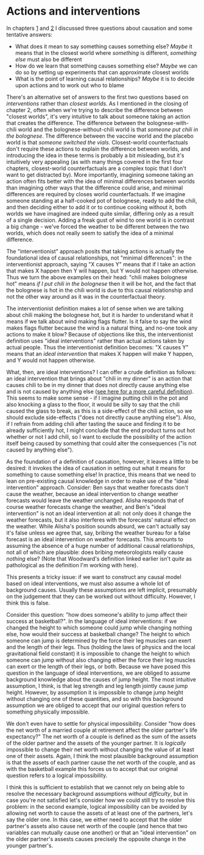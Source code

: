 # Actions and interventions

In chapters [1](/causality/01_three_questions) and [2](/causality/02_counterfactuals) I discussed three questions about causation and some tentative answers:

 - What does it mean to say something causes something else? *Maybe* it means that in the closest world where *something* is different, *something else* must also be different
 - How do we learn that something causes something else? *Maybe* we can do so by setting up experiments that can approximate closest worlds
 - What is the point of learning causal relationships? *Maybe* it is to decide upon actions and to work out who to blame

There's an alternative set of answers to the first two questions based on *interventions* rather than *closest worlds*. As I mentioned in the closing of chapter 2, often when we're trying to describe the difference between "closest worlds", it's very intuitive to talk about someone taking an action that creates the difference. The difference between the bolognese-with-chili world and the bolognese-without-chili world is that *someone put chili in the bolognese*. The difference between the vaccine world and the placebo world is that *someone switched the vials*. Closest-world counterfactuals don't require these actions to explain the difference between worlds, and introducing the idea in these terms is probably a bit misleading, but it's intuitively very appealing (as with many things covered in the first four chapters, closest-world counterfactuals are a complex topic that I don't want to get distracted by). More importantly, imagining someone taking an action often fits better with the idea of minimal differences between worlds than imagining other ways that the difference could arise, and minimal differences are required by closes world counterfactuals. If we imagine someone standing at a half-cooked pot of bolognese, ready to add the chili, and then deciding either to add it or to continue cooking without it, both worlds we have imagined are indeed quite similar, differing only as a result of a single decision. Adding a freak gust of wind to one world is in contrast a big change - we've forced the weather to be different between the two worlds, which does not really seem to satisfy the idea of a minimal difference.

The "interventionist" approach posits that taking actions is actually the foundational idea of causal relationships, not "minimal differences": in the interventionist approach, saying "X causes Y" means that if I take an action that makes X happen then Y will happen, but Y would not happen otherwise. Thus we turn the above examples on their head: "chili makes bolognese hot" means *if I put chili in the bolognese* then it will be hot, and the fact that the bolognese is hot in the chili world is due to this causal relationship and not the other way around as it was in the counterfactual theory. 

The interventionist definition makes a lot of sense when we are talking about chili making the bolognese hot, but it is harder to understand what it means if we talk about wind making flags flutter. Is it false to say the wind makes flags flutter because the wind is a natural thing, and no-one took any actions to make it blow? Because of objections like this, the interventionist definition uses "ideal interventions" rather than actual actions taken by actual people. Thus the interventionist definition becomes: "X causes Y" means that an *ideal intervention* that makes X happen will make Y happen, and Y would not happen otherwise.

What, then, are ideal interventions? I can offer a crude definition as follows: an ideal intervention that brings about "chili in my dinner" is an action that causes chili to be in my dinner that does not directly cause anything else and is not caused by anything else ([see here for a more careful definition](https://plato.stanford.edu/entries/causation-mani/#exM1_4)). This seems to make some sense - if I imagine putting chili in the pot and also knocking a glass to the floor, it would be silly to say that the chili caused the glass to break, as this is a side-effect of the chili action, so we should exclude side-effects ("does not directly cause anything else"). Also, if I refrain from adding chili after tasting the sauce and finding it to be already sufficiently hot, I might conclude that the end product turns out hot whether or not I add chili, so I want to exclude the possibility of the action itself being caused by something that could alter the consequences ("is not caused by anything else").

As the foundation of a definition of causation, however, it leaves a little to be desired: it invokes the idea of causation in setting out what it means for something to cause something else! In practice, this means that we need to lean on pre-existing causal knowledge in order to make use of the "ideal intervention" approach. Consider: Ben says that weather forecasts don't cause the weather, because an ideal intervention to change weather forecasts would leave the weather unchanged. Alisha responds that of course weather forecasts change the weather, and Ben's "ideal intervention" is not an ideal intervention at all: not only does it change the weather forecasts, but it also interferes with the forecasts' natural effect on the weather. While Alisha's position sounds absurd, we can't actually say it's false unless we agree that, say, bribing the weather bureau for a false forecast is an ideal intervention on weather forecasts. This amounts to assuming the absence of a huge number of additional causal relationships, not all of which are plausible: does bribing meteorologists really cause *nothing* else? (Note that Woodward's definition linked earlier isn't *quite* as pathological as the definition I'm working with here).

This presents a tricky issue: if we want to construct any causal model based on ideal interventions, we must also assume a whole lot of background causes. Usually these assumptions are left implicit, presumably on the judgement that they can be worked out without difficulty. However, I think this is false.

Consider this question: "how does someone's ability to jump affect their success at basketball?". In the language of ideal interventions: if we changed the height to which someone could jump while changing nothing else, how would their success at basketball change? The height to which someone can jump is determined by the force their leg muscles can exert and the length of their legs. Thus (holding the laws of physics and the local gravitational field constant) it is impossible to change the height to which someone can jump without also changing either the force their leg muscles can exert or the length of their legs, or both. Because we have posed this question in the language of ideal interventions, we are obliged to assume background knowledge about the causes of jump height. The most intuitive assumption, I think, is that leg strength and leg length jointly cause jump height. However, by assumption it is impossible to change jump height without changing one of these quantities, and so with this background assumption we are obliged to accept that our original question refers to something physically impossible. 

We don't even have to settle for physical impossibility. Consider "how does the net worth of a married couple at retirement affect the older partner's life expectancy?" The net worth of a couple is defined as the sum of the assets of the older partner and the assets of the younger partner. It is *logically* impossible to change their net worth without changing the value of at least one of their assets. Again, I think the most plausible background assumption is that the assets of each partner cause the net worth of the couple, and as with the basketball example this forces us to accept that our original question refers to a logical impossibility. 

I think this is sufficient to establish that we cannot rely on being able to resolve the necessary background assumptions *without difficulty*, but in case you're not satisfied let's consider how we could still try to resolve this problem: in the second example, logical impossibility can be avoided by allowing net worth to cause the assets of at least one of the partners, let's say the older one. In this case, we either need to accept that the older partner's assets also cause net worth of the couple (and hence that two variables can mutually cause one another) or that an "ideal intervention" on the older partner's assests causes precisely the opposite change in the younger partner's. 